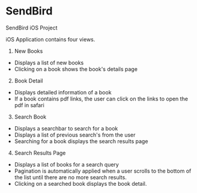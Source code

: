 # SendBird
SendBird iOS Project

iOS Application contains four views.

1) New Books
* Displays a list of new books 
* Clicking on a book shows the book's details page

2) Book Detail
* Displays detailed information of a book
* If a book contains pdf links, the user can click on the links to open the pdf in safari

3) Search Book
* Displays a searchbar to search for a book
* Displays a list of previous search's from the user
* Searching for a book displays the search results page

4) Search Results Page
* Displays a list of books for a search query
* Pagination is automatically applied when a user scrolls to the bottom of the list until there are no more search results.
* Clicking on a searched book displays the book detail.
